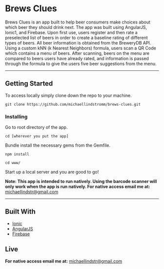 # Brews Clues

Brews Clues is an app built to help beer consumers make choices about which beer they should drink next. The app was built using AngularJS, Ionic1, and Firebase. Upon first use, users register and then rate a preselected list of beers in order to create a baseline rating of different types of beers. All beer information is obtained from the BreweryDB API. Using a custom kNN (k Nearest Neighbors) formula, users scan a QR Code which contains a menu of beers. After scanning, beers on the menu are compared to beers users have already rated, and information is passed through the formula to give the users five beer suggestions from the menu.

---

## Getting Started

To access locally simply clone down the repo to your machine.

 ```
 git clone https://github.com/michaellindstromm/brews-clues.git
 ```

### Installing

Go to root directory of the app.
```
cd [wherever you put the app]
```

Bundle install the necessary gems from the Gemfile.
```
npm install
```

```
cd www/
```

Start up a local server and you are good to go!

**Note: This app is intended to run natively. Using the barcode scanner will only work when the app is run natively. For native access email me at:**
michaellindstr@gmail.com

---

## Built With

* [Ionic](https://ionicframework.com/)
* [AngularJS](https://angularjs.org/)
* [Firebase](https://firebase.google.com/)


## Live

**For native access email me at:**
michaellindstr@gmail.com